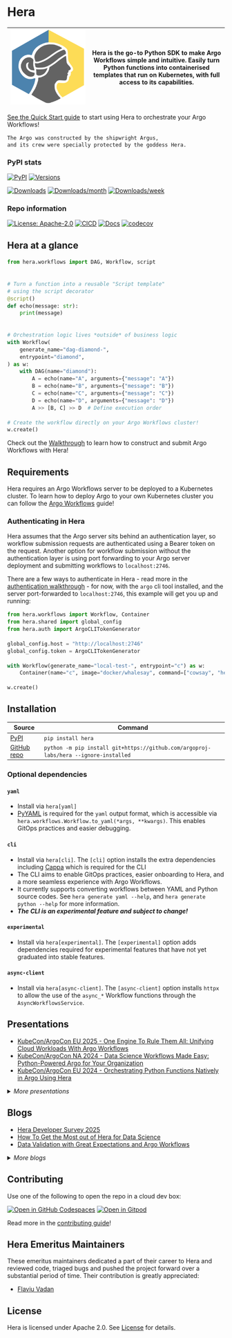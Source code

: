 # Hera

| <img src="https://raw.githubusercontent.com/argoproj-labs/hera/main/docs/assets/hera-logo.svg" alt="Hera mascot"> | Hera is the go-to Python SDK to make Argo Workflows simple and intuitive. Easily turn Python functions into containerised templates that run on Kubernetes, with full access to its capabilities. |
|---|---|

[See the Quick Start guide](https://hera.readthedocs.io/en/stable/walk-through/quick-start/) to start using Hera to
orchestrate your Argo Workflows!

```text
The Argo was constructed by the shipwright Argus,
and its crew were specially protected by the goddess Hera.
```

### PyPI stats

[![PyPI](https://img.shields.io/pypi/v/hera.svg)](https://pypi.python.org/pypi/hera)
[![Versions](https://img.shields.io/pypi/pyversions/hera.svg)](https://github.com/argoproj-labs/hera)

[![Downloads](https://static.pepy.tech/badge/hera)](https://pepy.tech/project/hera)
[![Downloads/month](https://static.pepy.tech/badge/hera/month)](https://pepy.tech/project/hera)
[![Downloads/week](https://static.pepy.tech/badge/hera/week)](https://pepy.tech/project/hera)

### Repo information

[![License: Apache-2.0](https://img.shields.io/badge/License-Apache_2.0-blue.svg)](https://opensource.org/license/apache-2-0/)
[![CICD](https://github.com/argoproj-labs/hera/actions/workflows/cicd.yaml/badge.svg)](https://github.com/argoproj-labs/hera/actions/workflows/cicd.yaml)
[![Docs](https://readthedocs.org/projects/hera/badge/?version=latest)](https://hera.readthedocs.io/en/latest/?badge=latest)
[![codecov](https://codecov.io/gh/argoproj-labs/hera/branch/main/graph/badge.svg?token=x4tvsQRKXP)](https://codecov.io/gh/argoproj-labs/hera)

## Hera at a glance

```python
from hera.workflows import DAG, Workflow, script


# Turn a function into a reusable "Script template"
# using the script decorator
@script()
def echo(message: str):
    print(message)


# Orchestration logic lives *outside* of business logic
with Workflow(
    generate_name="dag-diamond-",
    entrypoint="diamond",
) as w:
    with DAG(name="diamond"):
        A = echo(name="A", arguments={"message": "A"})
        B = echo(name="B", arguments={"message": "B"})
        C = echo(name="C", arguments={"message": "C"})
        D = echo(name="D", arguments={"message": "D"})
        A >> [B, C] >> D  # Define execution order

# Create the workflow directly on your Argo Workflows cluster!
w.create()
```

Check out the [Walkthrough](https://hera.readthedocs.io/en/latest/walk-through/hello-world/) to learn how to construct
and submit Argo Workflows with Hera!

## Requirements

Hera requires an Argo Workflows server to be deployed to a Kubernetes cluster. To learn how to deploy Argo to your own
Kubernetes cluster you can follow the [Argo Workflows](https://argoproj.github.io/argo-workflows/quick-start/) guide!

### Authenticating in Hera

Hera assumes that the Argo server sits behind an authentication layer, so workflow submission requests are authenticated
using a Bearer token on the request. Another option for workflow submission without the authentication layer is using
port forwarding to your Argo server deployment and submitting workflows to `localhost:2746`.

There are a few ways to authenticate in Hera - read more in the
[authentication walkthrough](https://hera.readthedocs.io/en/stable/walk-through/authentication/) - for now, with the
`argo` cli tool installed, and the server port-forwarded to `localhost:2746`, this example will get you up and running:

```py
from hera.workflows import Workflow, Container
from hera.shared import global_config
from hera.auth import ArgoCLITokenGenerator

global_config.host = "http://localhost:2746"
global_config.token = ArgoCLITokenGenerator

with Workflow(generate_name="local-test-", entrypoint="c") as w:
    Container(name="c", image="docker/whalesay", command=["cowsay", "hello"])

w.create()
```

## Installation

| Source                                               | Command                                                                              |
|------------------------------------------------------|--------------------------------------------------------------------------------------|
| [PyPI](https://pypi.org/project/hera/)               | `pip install hera`                                                                   |
| [GitHub repo](https://github.com/argoproj-labs/hera) | `python -m pip install git+https://github.com/argoproj-labs/hera --ignore-installed` |


### Optional dependencies

#### `yaml`

- Install via `hera[yaml]`
- [PyYAML](https://pypi.org/project/PyYAML/) is required for the `yaml` output format, which is accessible via
  `hera.workflows.Workflow.to_yaml(*args, **kwargs)`. This enables GitOps practices and easier debugging.

#### `cli`

- Install via `hera[cli]`. The `[cli]` option installs the extra dependencies including
  [Cappa](https://github.com/DanCardin/cappa) which is required for the CLI
- The CLI aims to enable GitOps practices, easier onboarding to Hera, and a more seamless experience with Argo
  Workflows.
- It currently supports converting workflows between YAML and Python source codes. See `hera generate yaml --help`,
  and `hera generate python --help` for more information.
- **_The CLI is an experimental feature and subject to change!_**

#### `experimental`

- Install via `hera[experimental]`. The `[experimental]` option adds dependencies required for experimental features
  that have not yet graduated into stable features.

#### `async-client`

- Install via `hera[async-client]`. The `[async-client]` option installs `httpx` to allow the use of the `async_*`
  Workflow functions through the `AsyncWorkflowsService`.

## Presentations

<!-- Add 3 most recent talks here. Keep in sync with docs homepage (docs/index.md). -->

- [KubeCon/ArgoCon EU 2025 - One Engine To Rule Them All: Unifying Cloud Workloads With Argo Workflows](https://www.youtube.com/watch?v=Xpo5218Ark8&list=PLj6h78yzYM2N9MWCsU_4upn64NDtHGv6i&index=18)
- [KubeCon/ArgoCon NA 2024 - Data Science Workflows Made Easy: Python-Powered Argo for Your Organization](https://www.youtube.com/watch?v=hZOcj5uVQOo&list=PLj6h78yzYM2Ow7Jy0paxwrimeuFGONU_7&index=14)
- [KubeCon/ArgoCon EU 2024 - Orchestrating Python Functions Natively in Argo Using Hera](https://www.youtube.com/watch?v=4G3Q6VMBvfI&list=PLj6h78yzYM2NA4NbSC6_mQNza2r3WV87h&index=4)

<details><summary><i>More presentations</i></summary>

- [CNCF TAG App-Delivery @ KubeCon NA 2023 - Automating the Deployment of Data Workloads to Kubernetes with ArgoCD, Argo Workflows, and Hera](https://www.youtube.com/watch?v=NZCmYRVziGY&t=12481s&ab_channel=CNCFTAGAppDelivery)
- [KubeCon/ArgoCon NA 2023 - How to Train an LLM with Argo Workflows and Hera](https://www.youtube.com/watch?v=nRYf3GkKpss&ab_channel=CNCF%5BCloudNativeComputingFoundation%5D)
    - [Featured code](https://github.com/flaviuvadan/kubecon_na_23_llama2_finetune)
- [KubeCon/ArgoCon EU 2023 - Scaling gene therapy with Argo Workflows and Hera](https://www.youtube.com/watch?v=h2TEw8kd1Ds)
- [DoKC Town Hall #2 - Unsticking ourselves from Glue - Migrating PayIt's Data Pipelines to Argo Workflows and Hera](https://youtu.be/sSLFVIIEKcE?t=2088)
- [Argo Workflows and Events Community Meeting 15 June 2022 - Hera project update](https://youtu.be/sdkBDPOdQ-g?t=231)
- [Argo Workflows and Events Community Meeting 20 Oct 2021 - Hera introductory presentation](https://youtu.be/QETfzfVV-GY?t=181)

</details>

## Blogs

<!-- Add 3 most recent blogs here. Keep in sync with docs homepage (docs/index.md). -->

- [Hera Developer Survey 2025](https://dev.to/elliot_gunton_73028975583/hera-developer-survey-2025-168d)
- [How To Get the Most out of Hera for Data Science](https://pipekit.io/blog/how-to-get-the-most-out-of-hera-for-data-science)
- [Data Validation with Great Expectations and Argo Workflows](https://towardsdatascience.com/data-validation-with-great-expectations-and-argo-workflows-b8e3e2da2fcc)

<details><summary><i>More blogs</i></summary>

- [Hera introduction and motivation](https://www.dynotx.com/hera-the-missing-argo-workflows-python-sdk/)
- [Dyno is scaling gene therapy research with cloud-native tools like Argo Workflows and Hera](https://www.dynotx.com/argo-workflows-hera/)

</details>

## Contributing

Use one of the following to open the repo in a cloud dev box:

<a href="https://codespaces.new/argoproj-labs/hera"><img src=https://github.com/codespaces/badge.svg height="32" alt="Open in GitHub Codespaces"></a>
<a href="https://gitpod.io/#https://github.com/argoproj-labs/hera"><img src=https://gitpod.io/button/open-in-gitpod.svg height="32" alt="Open in Gitpod"></a>

Read more in the [contributing guide](./CONTRIBUTING.md)!

## Hera Emeritus Maintainers

These emeritus maintainers dedicated a part of their career to Hera and reviewed code, triaged bugs and pushed the
project forward over a substantial period of time. Their contribution is greatly appreciated:

- [Flaviu Vadan](https://github.com/flaviuvadan)

## License

Hera is licensed under Apache 2.0. See [License](https://github.com/argoproj-labs/hera/blob/main/LICENSE) for details.
